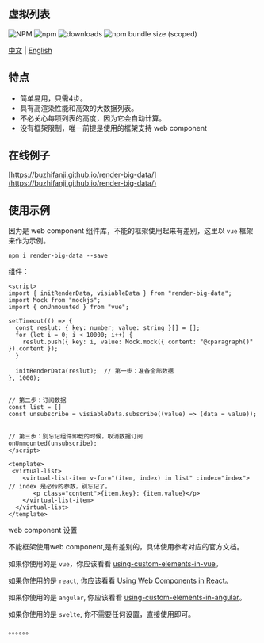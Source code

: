 ## 虚拟列表

![NPM](https://img.shields.io/npm/l/render-big-data?style=for-the-badge)
![npm](https://img.shields.io/npm/v/render-big-data?style=for-the-badge)
![downloads](https://img.shields.io/npm/dm/render-big-data.svg?style=for-the-badge)
![npm bundle size (scoped)](https://img.shields.io/bundlephobia/minzip/render-big-data?style=for-the-badge)

[中文](https://github.com/Buzhifanji/render-big-data#README.zh_CN) | [English](https://github.com/Buzhifanji/render-big-data#readme)

## 特点

- 简单易用，只需4步。
- 具有高渲染性能和高效的大数据列表。
- 不必关心每项列表的高度，因为它会自动计算。
- 没有框架限制，唯一前提是使用的框架支持 web component

##  在线例子

[https://buzhifanji.github.io/render-big-data/](https://buzhifanji.github.io/render-big-data/)

## 使用示例

因为是 web component 组件库，不能的框架使用起来有差别，这里以 `vue` 框架来作为示例。

```
npm i render-big-data --save
```

组件：

```vue
<script>
import { initRenderData, visiableData } from "render-big-data";
import Mock from "mockjs";
import { onUnmounted } from "vue";

setTimeout(() => {
  const reslut: { key: number; value: string }[] = [];
  for (let i = 0; i < 10000; i++) {
    reslut.push({ key: i, value: Mock.mock({ content: "@cparagraph()" }).content });
  }

  initRenderData(reslut);  // 第一步：准备全部数据
}, 1000);


// 第二步：订阅数据
const list = []
const unsubscribe = visiableData.subscribe((value) => (data = value));


// 第三步：别忘记组件卸载的时候，取消数据订阅
onUnmounted(unsubscribe);
</script>

<template>
 <virtual-list>
    <virtual-list-item v-for="(item, index) in list" :index="index"> // index 是必传的参数，别忘记了。
       <p class="content">{item.key}: {item.value}</p>
    </virtual-list-item>
  </virtual-list>
</template>
```

web component 设置

不能框架使用web component,是有差别的，具体使用参考对应的官方文档。

如果你使用的是 `vue`，你应该看看 [using-custom-elements-in-vue](https://vuejs.org//guide/extras/web-components.html#using-custom-elements-in-vue)。

如果你使用的是 `react`, 你应该看看 [Using Web Components in React](https://reactjs.org/docs/web-components.html)。

如果你使用的是 `angular`, 你应该看看 [using-custom-elements-in-angular](https://angular.io/guide/elements)。

如果你使用的是 `svelte`, 你不需要任何设置，直接使用即可。

。。。。。。

